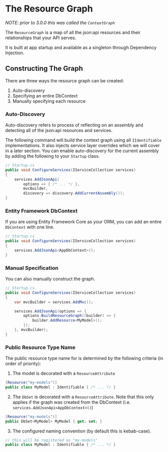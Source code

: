 # The Resource Graph

_NOTE: prior to 3.0.0 this was called the `ContextGraph`_

The `ResourceGraph` is a map of all the json:api resources and their relationships that your API serves.

It is built at app startup and available as a singleton through Dependency Injection.

## Constructing The Graph

There are three ways the resource graph can be created:

1. Auto-discovery
2. Specifying an entire DbContext
3. Manually specifying each resource

### Auto-Discovery

Auto-discovery refers to process of reflecting on an assembly and 
detecting all of the json:api resources and services.

The following command will build the context graph using all `IIdentifiable`
implementations. It also injects service layer overrides which we will 
cover in a later section. You can enable auto-discovery for the 
current assembly by adding the following to your `Startup` class.

```c#
// Startup.cs
public void ConfigureServices(IServiceCollection services)
{
    services.AddJsonApi(
        options => { /* ... */ }, 
        mvcBuilder,
        discovery => discovery.AddCurrentAssembly());
}
```

### Entity Framework DbContext

If you are using Entity Framework Core as your ORM, you can add an entire `DbContext` with one line.

```c#
// Startup.cs
public void ConfigureServices(IServiceCollection services)
{
    services.AddJsonApi<AppDbContext>();
}
```

### Manual Specification

You can also manually construct the graph.

```c#
// Startup.cs
public void ConfigureServices(IServiceCollection services)
{
    var mvcBuilder = services.AddMvc();

    services.AddJsonApi(options => {
        options.BuildResourceGraph((builder) => {
            builder.AddResource<MyModel>();
        });
    }, mvcBuilder);
}
```

### Public Resource Type Name

The public resource type name for is determined by the following criteria (in order of priority):

1. The model is decorated with a `ResourceAttribute`
```c#
[Resource("my-models")]
public class MyModel : Identifiable { /* ... */ }
```

2. The `DbSet` is decorated with a `ResourceAttribute`. Note that this only applies if the graph was created from the DbContext (i.e. `services.AddJsonApi<AppDbContext>()`)
```c#
[Resource("my-models")] 
public DbSet<MyModel> MyModel { get; set; }
```

3. The configured naming convention (by default this is kebab-case).
```c#
// this will be registered as "my-models"
public class MyModel : Identifiable { /* ... */ }
```
